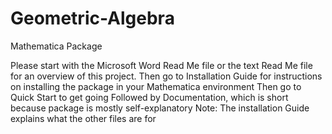 # Geometric-Algebra
Mathematica Package

Please start with the Microsoft Word Read Me file or the text Read Me file for an overview of this project.
Then go to Installation Guide for instructions on installing the package in your Mathematica environment
Then go to Quick Start to get going
Followed by Documentation, which is short because package is mostly self-explanatory
Note: The installation Guide explains what the other files are for
